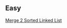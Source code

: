 ## Easy
[Merge 2 Sorted Linked List](https://leetcode.com/problems/merge-two-sorted-lists/description/)
